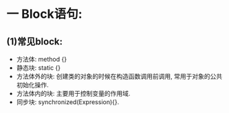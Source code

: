 # 一 Block语句:
## (1)常见block:
- 方法体: method {}
- 静态块: static {}
- 方法体外的块: 创建类的对象的时候在构造函数调用前调用, 常用于对象的公共初始化操作.
- 方法体内的块: 主要用于控制变量的作用域.
- 同步块: synchronized(Expression){}.
